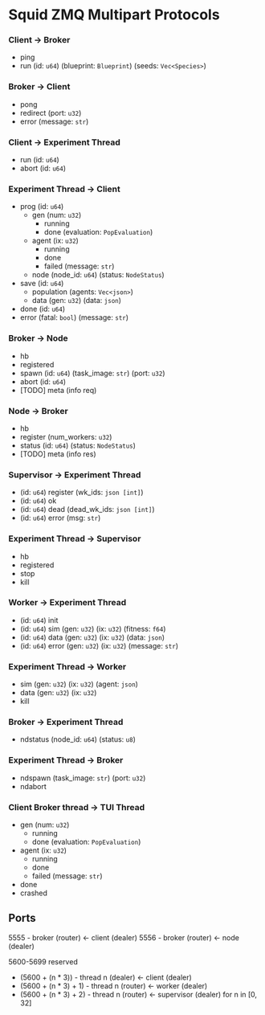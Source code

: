 # Squid ZMQ Multipart Protocols

### Client -> Broker

- ping
- run (id: `u64`) (blueprint: `Blueprint`) (seeds: `Vec<Species>`)

### Broker -> Client

- pong
- redirect (port: `u32`)
- error (message: `str`)

### Client -> Experiment Thread

- run (id: `u64`)
- abort (id: `u64`)

### Experiment Thread -> Client

- prog (id: `u64`)
  - gen (num: `u32`)
    - running
    - done (evaluation: `PopEvaluation`)
  - agent (ix: `u32`)
    - running
    - done
    - failed (message: `str`)
  - node (node_id: `u64`) (status: `NodeStatus`)
- save (id: `u64`)
  - population (agents: `Vec<json>`)
  - data (gen: `u32`) (data: `json`)
- done (id: `u64`)
- error (fatal: `bool`) (message: `str`)

### Broker -> Node

- hb
- registered
- spawn (id: `u64`) (task_image: `str`) (port: `u32`)
- abort (id: `u64`)
- [TODO] meta (info req)

### Node -> Broker

- hb
- register (num_workers: `u32`)
- status (id: `u64`) (status: `NodeStatus`)
- [TODO] meta (info res)

### Supervisor -> Experiment Thread

- (id: `u64`) register (wk_ids: `json [int]`)
- (id: `u64`) ok
- (id: `u64`) dead (dead_wk_ids: `json [int]`)
- (id: `u64`) error (msg: `str`)

### Experiment Thread -> Supervisor

- hb
- registered
- stop
- kill

### Worker -> Experiment Thread

- (id: `u64`) init
- (id: `u64`) sim (gen: `u32`) (ix: `u32`) (fitness: `f64`)
- (id: `u64`) data (gen: `u32`) (ix: `u32`) (data: `json`)
- (id: `u64`) error (gen: `u32`) (ix: `u32`) (message: `str`)

### Experiment Thread -> Worker

- sim (gen: `u32`) (ix: `u32`) (agent: `json`)
- data (gen: `u32`) (ix: `u32`)
- kill

### Broker -> Experiment Thread

- ndstatus (node_id: `u64`) (status: `u8`)

### Experiment Thread -> Broker

- ndspawn (task_image: `str`) (port: `u32`)
- ndabort

### Client Broker thread -> TUI Thread

- gen (num: `u32`)
  - running
  - done (evaluation: `PopEvaluation`)
- agent (ix: `u32`)
  - running
  - done
  - failed (message: `str`)
- done
- crashed

## Ports

5555 - broker (router) <- client (dealer)
5556 - broker (router) <- node (dealer)

5600-5699 reserved
- (5600 + (n * 3)) - thread n (dealer) <- client (dealer)
- (5600 + (n * 3) + 1) - thread n (router) <- worker (dealer)
- (5600 + (n * 3) + 2) - thread n (router) <- supervisor (dealer)
for n in [0, 32]
